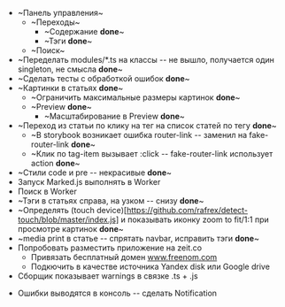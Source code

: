 * ~Панель управления~
  * ~Переходы~
    * ~Содержание **done**~
    * ~Тэги **done**~
  * ~Поиск~
* ~Переделать modules/*.ts на классы -- не вышло, получается один singleton, не смысла **done**~
* ~Сделать тесты с обработкой ошибок **done**~
* ~Картинки в статьях **done**~
  * ~Ограничить максимальные размеры картинок **done**~
  * ~Preview **done**~
    * ~Масштабирование в Preview **done**~
* ~Переход из статьи по клику на тег на список статей по тегу **done**~
  * ~В storybook возникает ошибка router-link -- заменил на fake-router-link **done**~
  * ~Клик по tag-item вызывает :click -- fake-router-link использует action **done**~
* ~Стили code и pre -- некрасивые **done**~
* Запуск Marked.js выполнять в Worker
* Поиск в Worker
* ~Тэги в статьях справа, на узком -- снизу **done**~
* ~Определять (touch device)[https://github.com/rafrex/detect-touch/blob/master/index.js] и показывать иконку zoom to fit/1:1 при просмотре картинок **done**~
* ~media print в статье -- спрятать navbar, исправить тэги **done**~
* Попробовать разместить приложение на zeit.co
  * Привязать бесплатный домен www.freenom.com
  * Подкючить в качестве источника Yandex disk или Google drive
* Сборщик показывает warnings в связке .ts + .js
+ Ошибки выводятся в консоль -- сделать Notification